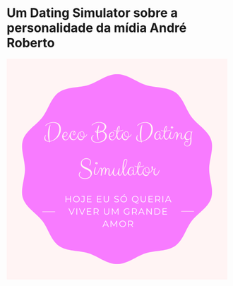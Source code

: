 # Um Dating Simulator sobre a personalidade da mídia André Roberto

![Capa](https://github.com/decobeto/deco_beto_dating_simulator/blob/main/Deco%20Beto%20Dating%20Simulatr.png)
